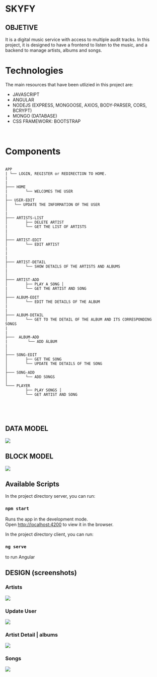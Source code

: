 # SKYFY

## OBJETIVE

It is a digital music service with access to multiple audit tracks. In this project, it is designed to have a frontend to listen to the music, and a backend to manage artists, albums and songs.
<br>


# Technologies

The main resources that have been utlizied in this project are:
- JAVASCRIPT
- ANGULAR
- NODEJS (EXPRESS, MONGOOSE, AXIOS,  BODY-PARSER, CORS, BCRYPT)
- MONGO (DATABASE)
- CSS FRAMEWORK: BOOTSTRAP

<br>

# Components

``` bh

APP
| └── LOGIN, REGISTER or REDIRECTION TO HOME.
|
|
├─── HOME
|        └── WELCOMES THE USER
|
├── USER-EDIT
│   └── UPDATE THE INFORMATION OF THE USER
│   
|                                   
├─── ARTISTS-LIST
│        ├── DELETE ARTIST
|        └── GET THE LIST OF ARTISTS
|
│                                   
├─── ARTIST-EDIT
│        └── EDIT ARTIST
|      
|
|                                   
├─── ARTIST-DETAIL
│        └── SHOW DETAILS OF THE ARTISTS AND ALBUMS
|
│                                   
├─── ARTIST-ADD
│        ├── PLAY A SONG │ 
|        └── GET THE ARTIST AND SONG
│                                   
├─── ALBUM-EDIT
│        └── EDIT THE DETAILS OF THE ALBUM
|
|                                   
├─── ALBUM-DETAIL
│        └── GET TO THE DETAIL OF THE ALBUM AND ITS CORRESPONDING SONGS
|
|
├───  ALBUM-ADD
|         └── ADD ÁLBUM
| 
│
├─── SONG-EDIT
│        ├── GET THE SONG
│        └── UPDATE THE DETAILS OF THE SONG
│
├─── SONG-ADD
│        └── ADD SONGS
│     
└─── PLAYER
         ├── PLAY SONGS │ 
         └── GET ARTIST AND SONG

         
```
<br>

## DATA MODEL
![](./models.png)

## BLOCK MODEL
![](./mblock.png)

## Available Scripts

In the project directory server, you can run:
### `npm start`

Runs the app in the development mode.<br>
Open [http://localhost:4200](http://localhost:4200) to view it in the browser.

In the project directory client, you can run:

### `ng serve`
to run Angular

## DESIGN (screenshots)

### Artists

![](./artistasAdmin.PNG)


### Update User

![](./actualizar.PNG)

### Artist Detail | albums

![](./artistDetail.PNG)

### Songs

![](./songs.PNG)